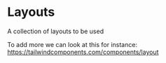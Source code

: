 # Layouts

A collection of layouts to be used

To add more we can look at this for instance:
https://tailwindcomponents.com/components/layout
